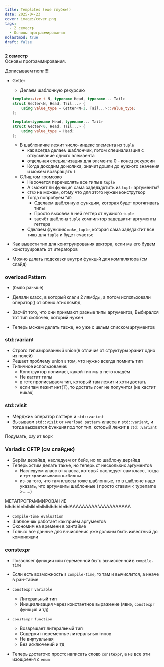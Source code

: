 ```yaml
---
title: Templates (еще глубже!)
date: 2025-04-23
cover: images/cover.png
tags:
  - 2 семестр
  - Основы программирования
nolastmod: true
draft: false
---
```


**2 семестр** \
Основы программирования. 

<!--more-->

Дописываем тюпл!!!!
- Getter
	- Делаем шаблонную рекурсию
	```cpp
	template<size_t N, typename Head, typename... Tail>
	struct Getter<N, Head, Tail...> {
		using value_type = Getter<N-1, Tail...>::value_type;
	};
	
	template<typename Head, typename... Tail>
	struct Getter<0, Head, Tail...> {
		using value_type = Head;
	};
	```
	- В шаблоничке лежит число-индекс элемента из `tuple`
		- как всегда делаем шаблончик, потом специализация с откусывание одного элемаента
		- отдельная специализация для элемента 0 - конец рекурсии
		- Когда доходим до нолика, значит дошли до нужного значения и можем возвращать `t`
	- СЛишком громозко
		- Не хочется перечислять все типы в `tuple`
		- А сможет ли функция сама задедадктить из `tuple` аргументы?
		- `CTAD` не можем, отому что для этого нужен конструткор
		- Тогда попробуем `TAD`
			- Сделаем шаблонную функцию, которая будет протягивать типы
			- Просто вызовем в ней геттер от нужного `tuple`
			- засчёт шаблона `tuple` компилятор задедактит аргументы геттера
		- Сделаем функцию `make_tuple`, которая сама задедактит все типы для `tuple` и будет счастье

- Как вывести тип для конструирования вектора, если мы его будем конструировать от итераторов
- Можно делать подсказки внутри функций для компилятора (см слайд)

### overload Pattern
- (было раньше)
- Делали класс, в который клали 2 лямбды,  а потом использовали оператор() от обеих этих лямбд
- Засчёт того, что они принмают разные типы аргументов, Выбирался тот тип скобочек, который нужен

-  Теперь можем делать также, но уже с целым списком аргументов

### std::variant
- Строго типизированный union(в отличие от структуры хранит одно из полей)
- Решает проблему union в том, что нужно всегда помнить тип
- Типичное использование:
	- Конструктор понимает, какой тип мы в него кладём
	- Не кастит типы
	- в гете прописываем тип, который там лежит и хоти достать
	- если там лежит инт(11), то достать лонг не получится (не кастит никак)

### std::visit 
- Мёрджим оператор паттерн и `std::variant`
- Вызываем `std::visit` от `overload pattern`-класса и `std::variant`, и тогда вызовется функция под тот тип, который лежит в `std::variant`

Подумать, хау ит ворк

### Variadic CRTP (см слайдик)
- Берём дерайвд, наследуем от бейз, но по шаблону дерайвд
- Теперь хотим делать также, но теперь от нескольких аргументов
	- Наследуем класс от класса, который наследует сам класс, тогда и тут прописываем шаблоны
	- из-за того, что там классы тоже шаблонные, то в шаблоне надо указать, что аргументы шаблонные ( просто ставим < typename >......)

МЕТАПРОГРАММИРОВАНИЕ ЫЫЫЫЫЫЫЫЫЫЫЫЫЫЫЫЫАААААААААААААААААААА

- `Compile-time evaluation`
- Шаблончик работает как приём аргументов
- Экономим на времени в рантайме
- Только все данные для вычисления уже должны быть известный до компиляции

### constexpr
- Позволяет функции или переменной быть вычисленной в `compile-time`
- Если есть возможность в `compile-time`, то там и вычислится, а иначе в ран-тайме
- `constexpr variable`
	- Литеральный тип
	- Инициализация через константное выражение (явно, `constexpr` функция и тд)
- `constexpr function  `
    - Возвращает литеральный тип
	- Содержит переменные литеральных типов
	- Не виртуальная
	- Без исключений и тд

- Теперь достаточо просто написать слово `constexpr`, а не все эти изощрения с `enum`